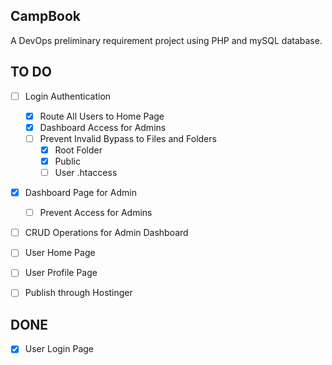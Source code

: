 ## CampBook

A DevOps preliminary requirement project using PHP and mySQL database.

## TO DO
- [ ] Login Authentication
    - [x] Route All Users to Home Page
    - [x] Dashboard Access for Admins
    - [ ] Prevent Invalid Bypass to Files and Folders
        - [x] Root Folder
        - [x] Public
        - [ ] User .htaccess
- [x] Dashboard Page for Admin
    - [ ] Prevent Access for Admins
- [ ] CRUD Operations for Admin Dashboard
- [ ] User Home Page
- [ ] User Profile Page
- [ ] Publish through Hostinger


## DONE
- [x] User Login Page